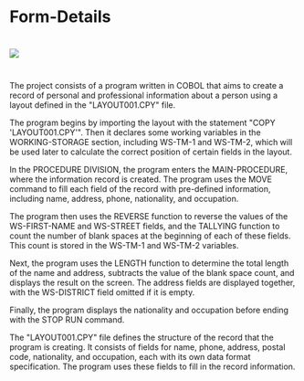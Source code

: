 # Form-Details
# <a href="" target="_blank"><img src="https://img.shields.io/badge/COBOL-0A2B3D.svg?style=for-the-badge&logo=none" target="_blank"></a>
#
The project consists of a program written in COBOL that aims to create a record of personal and professional information about a person using a layout defined in the "LAYOUT001.CPY" file.

The program begins by importing the layout with the statement "COPY 'LAYOUT001.CPY'". Then it declares some working variables in the WORKING-STORAGE section, including WS-TM-1 and WS-TM-2, which will be used later to calculate the correct position of certain fields in the layout.

In the PROCEDURE DIVISION, the program enters the MAIN-PROCEDURE, where the information record is created. The program uses the MOVE command to fill each field of the record with pre-defined information, including name, address, phone, nationality, and occupation.

The program then uses the REVERSE function to reverse the values of the WS-FIRST-NAME and WS-STREET fields, and the TALLYING function to count the number of blank spaces at the beginning of each of these fields. This count is stored in the WS-TM-1 and WS-TM-2 variables.

Next, the program uses the LENGTH function to determine the total length of the name and address, subtracts the value of the blank space count, and displays the result on the screen. The address fields are displayed together, with the WS-DISTRICT field omitted if it is empty.

Finally, the program displays the nationality and occupation before ending with the STOP RUN command.

The "LAYOUT001.CPY" file defines the structure of the record that the program is creating. It consists of fields for name, phone, address, postal code, nationality, and occupation, each with its own data format specification. The program uses these fields to fill in the record information.
